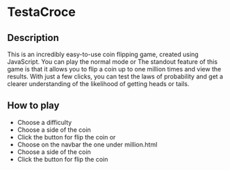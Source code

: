 # TestaCroce


## Description

This is an incredibly easy-to-use coin flipping game, created using JavaScript. You can play the normal mode or The standout feature of this game is that it allows you to flip a coin up to one million times and view the results. With just a few clicks, you can test the laws of probability and get a clearer understanding of the likelihood of getting heads or tails.

## How to play

- Choose a difficulty
- Choose a side of the coin
- Click the button for flip the coin
  or
- Choose on the navbar the one under million.html
- Choose a side of the coin
- Click the button for flip the coin

